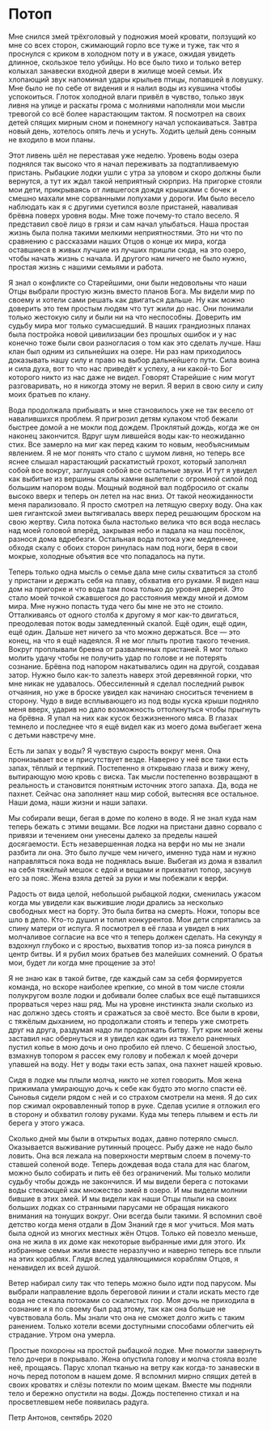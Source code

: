 # Потоп

Мне снился змей трёхголовый у подножия моей кровати, ползущий ко мне со всех сторон, сжимающий горло все туже и туже, так что я проснулся с криком в холодном поту и в ужасе, ожидая увидеть длинное, скользкое тело убийцы. Но все было тихо и только ветер колыхал занавески входной двери в жилище моей семьи. Их хлопающий звук напоминал удары крыльев птицы, попавшей в ловушку. Мне было не по себе от видения и я налил воды из кувшина чтобы успокоиться. Глоток холодной влаги привёл в чувство, только звук ливня на улице и раскаты грома с молниями наполняли мои мысли тревогой со всё более нарастающим тактом. Я посмотрел на своих детей спящих мирным сном и понемногу начал успокаиваться. Завтра новый день, хотелось опять лечь и уснуть. Ходить целый день сонным не входило в мои планы.

Этот ливень шёл не переставая уже неделю. Уровень воды озера поднялся так высоко что я начал переживать за подтапливаемую пристань. Рыбацкие лодки ушли с утра за уловом и скоро должны были вернутся, а тут их ждал такой неприятный сюрприз. На пригорке стояли мои дети, прикрываясь от лившегося дождя крышками с бочек и смешно махали мне сорванными лопухами у дороги. Им было весело наблюдать как я с другими суетился возле пристаней, наваливая брёвна поверх уровня воды. Мне тоже почему-то стало весело. Я представил своё лицо в грязи и сам начал улыбаться. Наша  простая жизнь была полна такими мелкими неприятностями. Это ни что по сравнению с рассказами наших Отцов о конце их мира, когда оставшиеся в живых лучшие из лучших пришли сюда, на это озеро, чтобы начать жизнь с начала. И другого нам ничего не было нужно, простая жизнь с нашими семьями и работа. 

Я знал о конфликте со Старейшими, они были недовольны что наши Отцы выбрали простую жизнь вместо планов Бога. Мы видели мир по своему и хотели сами решать как двигаться дальше. Ну как можно доверить это тем простым людям что тут жили до нас. Они понимали только жестокую силу и были ни на что неспособны. Доверить им судьбу мира мог только сумасшедший. В наших грандиозных планах была постройка новой цивилизации без прошлых ошибок и у нас конечно тоже были свои разногласия о том как это сделать лучше. Наш клан был одним из сильнейших на озере. Ни раз нам приходилось доказывать нашу силу и право на выбор дальнейшего пути. Сила воина и сила духа, вот то что нас приведёт к успеху, а ни какой-то Бог которого никто из нас даже не видел. Говорят Старейшие с ним могут разговаривать, но я никогда этому не верил. Я верил в свою силу и силу моих братьев по клану. 

Вода продолжала прибывать и мне становилось уже не так весело от навалившихся проблем. Я пригрозил детям кулаком чтоб бежали быстрее домой а не мокли под дождем. Проклятый дождь, когда же он наконец закончится. Вдруг шум лившейся воды как-то неожиданно стих. Все замерло на миг как перед каким то новым, необъяснимым явлением. Я не мог понять что стало с шумом ливня, но теперь все яснее слышал нарастающий раскатистый грохот, который заполнял собой все вокруг, заглушая собой все остальные звуки. И тут я увидел как выбитые из вершины скалы камни вылетели с огромной силой под большим напором воды. Мощный водяной вал подбросило от скалы высоко вверх и теперь он летел на нас вниз. От такой неожиданности меня парализовало. Я просто смотрел на летящую сверху воду. Она как шея гигантской змеи вытягивалась вверх перед решающим броском на свою жертву. Сила потока была настолько велика что вся вода неслась над моей головой вперёд, закрывая небо и падала на наш посёлок, разнося дома вдребезги. Остальная вода потока уже медленнее, обходя скалу с обоих сторон ринулась нам под ноги, беря в свои мокрые, холодные объятия все что попадалось на пути.

Теперь только одна мысль о семье дала мне силы схватиться за столб у пристани и держать себя на плаву, обхватив его руками. Я видел наш дом на пригорке и что вода там пока только до уровня дверей. Это стало моей точкой сжавшегося до расстояния между мной и домом мира. Мне нужно попасть туда чего бы мне не это не стоило. Отталкиваясь от одного столба к другому я мог как-то двигаться, преодолевая поток воды замедленный скалой. Ещё один, ещё один, ещё один. Дальше нет ничего за что можно держаться. Все — это конец, на что я ещё надеялся. Я не мог плыть против такого течения. Вокруг проплывали бревна от разваленных пристаней. Я мог только молить удачу чтобы не получить удар по голове и не потерять сознание. Брёвна под напором накатывались один на другой, создавая затор. Нужно было как-то залезть наверх этой деревянной горки, что мне никак не удавалось. Обессиленный я сделал последний рывок отчаяния, но уже в броске увидел как начинаю сноситься течением в сторону. Чудо в виде всплывающего из под воды куска крыши подняло меня вверх, ударив но дало возможность оттолкнуться чтобы прыгнуть на брёвна. Я упал на них как кусок безжизненного мяса. В глазах темнело и последнее что я ещё видел как из моего дома выбегает жена с детьми навстречу мне.

Есть ли запах у воды? Я чувствую сырость вокруг меня. Она пронизывает все и присутствует везде. Наверно у неё все таки есть запах, тёплый и терпкий. Постепенно я открываю глаза и вижу жену, вытирающую мою кровь с виска. Так мысли постепенно возвращают в реальность и становится понятным источник этого запаха. Да, вода не пахнет. Сейчас она заполняет наш мир собой, вытесняя все остальное. Наши дома, наши жизни и наши запахи. 

Мы собирали вещи, бегая в доме по колено в воде. Я не знал куда нам теперь бежать с этими вещами. Все лодки на пристани давно сорвало с привязи и течением они унесены далеко за пределы нашей досягаемости. Есть незавершенная лодка на верфи но мы не знали разбита ли она. Это было лучше чем ничего, именно туда нам и нужно направляться пока вода не поднялась выше. Выбегая из дома я взвалил на себя тяжёлый мешок с едой и вещами и прихватил топор, засунув его за пояс. Жена взяла детей за руки и мы побежали к верфи.

Радость от вида целой, небольшой рыбацкой лодки, сменилась ужасом когда мы увидели как выжившие люди дрались за несколько свободных мест на борту. Это была битва на смерть. Ножи, топоры все шло в дело. Кто-то душил и топил конкурентов. Мои дети спрятались за спину матери от испуга. Я посмотрел в её глаза и увидел в них молчаливое согласие на все что я теперь должен сделать. На секунду я вздохнул глубоко и с яростью, выхватив топор из-за пояса ринулся в центр битвы. И я рубил моих братьев без малейших сомнений. О братья мои, будет ли когда мне прощение за это!

Я не знаю как в такой битве, где каждый сам за себя формируется команда, но вскоре наиболее крепкие, со мной в том числе стояли полукругом возле лодки и добивали более слабых все ещё пытавшихся прорваться через наш ряд. Мы на уровне инстинкта знали сколько из нас должно здесь стоять и сражаться за своё место. Все были в крови, с тяжёлым дыханием, но продолжали стоять и теперь уже смотреть друг на друга, раздумая надо ли продолжать битву. Тут крик моей жены заставил нас обернуться и я увидел как один из тяжело раненных пустил копье в мою дочь и оно пробило ей плечо. С бешеной злостью, взмахнув топором я рассек ему голову и побежал к моей дочери упавшей на воду. Нет у воды таки есть запах, она пахнет нашей кровью.

Сидя в лодке мы плыли молча, никто не хотел говорить. Моя жена прижимала умирающую дочь к себе как будто это могло спасти её. Сыновья сидели рядом с ней и со страхом смотрели на меня. Я до сих пор сжимал окровавленный топор в руке. Сделав усилие я отложил его в сторону и обхватил голову руками. Куда мы теперь плывем и есть ли берега у этого ужаса. 

Сколько дней мы были в открытых водах, давно потеряло смысл. Оказывается выживание рутинный процесс. Рыбу даже не надо было ловить. Она вся лежала на поверхности мертвым слоем в почему-то ставшей соленой воде. Теперь дождевая вода стала для нас благом, можно было собирать и пить её без ограничений. Мы только молили судьбу чтобы дождь не закончился. И мы видели берега с потоками воды стекающей как множество змей в озеро. И мы видели молнии бившие в этих змей. И мы видели как наши Отцы плыли на своих больших лодках со странными парусами не обращая никакого внимания на тонущих вокруг. Они всегда были такими. Я вспомнил своё детство когда меня отдали в Дом Знаний где я мог учиться. Моя мать была одной из многих местных жён Отцов. Только ей повезло меньше, она не жила в их доме как некоторые выбранные ими для этого. Их избранные семьи жили вместе неразлучно и наверно теперь все плыли на этих кораблях. Глядя вслед удаляющимися кораблям Отцов, я ненавидел их всей душой.

Ветер набирал силу так что теперь можно было идти под парусом. Мы выбрали направление вдоль береговой линии и стали искать место где вода не стекала потоками со скалистых гор. Моя дочь не приходила в сознание и я по своему был рад этому, так как она больше не чувствовала боль. Мы знали что она не сможет долго жить с таким ранением. Только хотели всеми доступными способами облегчить ей страдание. Утром она умерла. 

Простые похороны на простой рыбацкой лодке. Мне помогли завернуть тело дочери в покрывало. Жена опустила голову и молча стояла возле неё, прощаясь. Парус хлопал тканью на ветру как когда-то занавески в ночь перед потопом в нашем доме. Я вспомнил мирно спящих детей в своих кроватях и слёзы потекли по моим щекам. Вместе мы подняли тело и бережно опустили на воды. Дождь постепенно стихал и на просветлевшем небе появилась радуга.

Петр Антонов, сентябрь 2020
